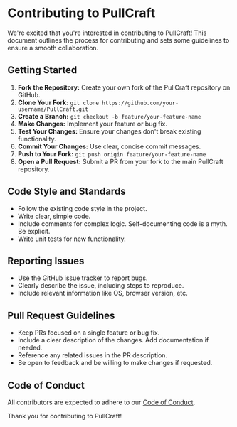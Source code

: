 # Contributing to PullCraft

We're excited that you're interested in contributing to PullCraft! This document outlines the process for contributing and sets some guidelines to ensure a smooth collaboration.

## Getting Started

1. **Fork the Repository:** Create your own fork of the PullCraft repository on GitHub.
2. **Clone Your Fork:** `git clone https://github.com/your-username/PullCraft.git`
3. **Create a Branch:** `git checkout -b feature/your-feature-name`
4. **Make Changes:** Implement your feature or bug fix.
5. **Test Your Changes:** Ensure your changes don't break existing functionality.
6. **Commit Your Changes:** Use clear, concise commit messages.
7. **Push to Your Fork:** `git push origin feature/your-feature-name`
8. **Open a Pull Request:** Submit a PR from your fork to the main PullCraft repository.

## Code Style and Standards

- Follow the existing code style in the project.
- Write clear, simple code.  
- Include comments for complex logic. Self-documenting code is a myth.  Be explicit.
- Write unit tests for new functionality.

## Reporting Issues

- Use the GitHub issue tracker to report bugs.
- Clearly describe the issue, including steps to reproduce.
- Include relevant information like OS, browser version, etc.

## Pull Request Guidelines

- Keep PRs focused on a single feature or bug fix.
- Include a clear description of the changes.  Add documentation if needed.
- Reference any related issues in the PR description.
- Be open to feedback and be willing to make changes if requested.

## Code of Conduct

All contributors are expected to adhere to our [Code of Conduct](CODE_OF_CONDUCT.md).

Thank you for contributing to PullCraft!
